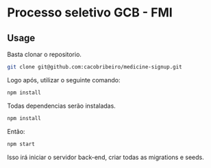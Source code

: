 # Processo seletivo GCB - FMI

## Usage

Basta clonar o repositorio.
```sh
git clone git@github.com:cacobribeiro/medicine-signup.git
```

Logo após, utilizar o seguinte comando:

```sh
npm install
```

Todas dependencias serão instaladas.

```sh
npm install
```

Então:

```sh
npm start
```

Isso irá iniciar o servidor back-end, criar todas as migrations e seeds.



